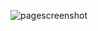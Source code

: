 ![pagescreenshot](https://user-images.githubusercontent.com/77050917/157173801-749d6fff-4a43-48bc-9f22-562ca9dde1f3.png)